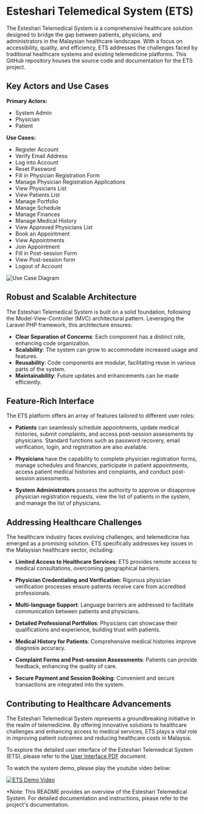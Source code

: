 # Esteshari Telemedical System (ETS)

The Esteshari Telemedical System is a comprehensive healthcare solution designed to bridge the gap between patients, physicians, and administrators in the Malaysian healthcare landscape. With a focus on accessibility, quality, and efficiency, ETS addresses the challenges faced by traditional healthcare systems and existing telemedicine platforms. This GitHub repository houses the source code and documentation for the ETS project.

## Key Actors and Use Cases

**Primary Actors:**
- System Admin
- Physician
- Patient

**Use Cases:**
- Register Account
- Verify Email Address
- Log into Account
- Reset Password
- Fill in Physician Registration Form
- Manage Physician Registration Applications
- View Physicians List
- View Patients List
- Manage Portfolio
- Manage Schedule
- Manage Finances
- Manage Medical History
- View Approved Physicians List
- Book an Appointment
- View Appointments
- Join Appointment
- Fill in Post-session Form
- View Post-session form
- Logout of Account

![Use Case Diagram](https://github.com/saratarekabbas/esteshari/assets/52585045/9a5491e5-2528-4a66-9133-3447eba44750)


## Robust and Scalable Architecture

The Esteshari Telemedical System is built on a solid foundation, following the Model-View-Controller (MVC) architectural pattern. Leveraging the Laravel PHP framework, this architecture ensures:

- **Clear Separation of Concerns**: Each component has a distinct role, enhancing code organization.
- **Scalability**: The system can grow to accommodate increased usage and features.
- **Reusability**: Code components are modular, facilitating reuse in various parts of the system.
- **Maintainability**: Future updates and enhancements can be made efficiently.

## Feature-Rich Interface

The ETS platform offers an array of features tailored to different user roles:

- **Patients** can seamlessly schedule appointments, update medical histories, submit complaints, and access post-session assessments by physicians. Standard functions such as password recovery, email verification, login, and registration are also available.

- **Physicians** have the capability to complete physician registration forms, manage schedules and finances, participate in patient appointments, access patient medical histories and complaints, and conduct post-session assessments.

- **System Administrators** possess the authority to approve or disapprove physician registration requests, view the list of patients in the system, and manage the list of physicians.

## Addressing Healthcare Challenges

The healthcare industry faces evolving challenges, and telemedicine has emerged as a promising solution. ETS specifically addresses key issues in the Malaysian healthcare sector, including:

- **Limited Access to Healthcare Services**: ETS provides remote access to medical consultations, overcoming geographical barriers.

- **Physician Credentialing and Verification**: Rigorous physician verification processes ensure patients receive care from accredited professionals.

- **Multi-language Support**: Language barriers are addressed to facilitate communication between patients and physicians.

- **Detailed Professional Portfolios**: Physicians can showcase their qualifications and experience, building trust with patients.

- **Medical History for Patients**: Comprehensive medical histories improve diagnosis accuracy.

- **Complaint Forms and Post-session Assessments**: Patients can provide feedback, enhancing the quality of care.

- **Secure Payment and Session Booking**: Convenient and secure transactions are integrated into the system.

## Contributing to Healthcare Advancements

The Esteshari Telemedical System represents a groundbreaking initiative in the realm of telemedicine. By offering innovative solutions to healthcare challenges and enhancing access to medical services, ETS plays a vital role in improving patient outcomes and reducing healthcare costs in Malaysia.

To explore the detailed user interface of the Esteshari Telemedical System (ETS), please refer to the [User Interface PDF](./System%20Interface.pdf) document.

To watch the system demo, please play the youtube video below:

[![ETS Demo Video](https://img.youtube.com/vi/zk9nv0rfa6Y/0.jpg)](https://www.youtube.com/watch?v=zk9nv0rfa6Y)

*Note: This README provides an overview of the Esteshari Telemedical System. For detailed documentation and instructions, please refer to the project's documentation.
